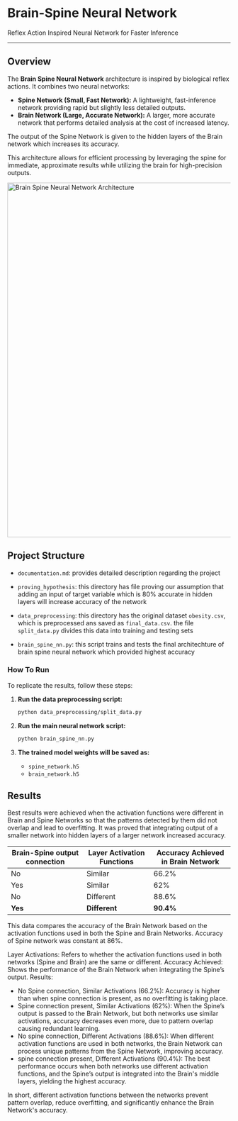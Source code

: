 # Brain-Spine Neural Network
Reflex Action Inspired Neural Network for Faster Inference

---

## Overview  

The **Brain Spine Neural Network** architecture is inspired by biological reflex actions. It combines two neural networks:  
- **Spine Network (Small, Fast Network):** A lightweight, fast-inference network providing rapid but slightly less detailed outputs.  
- **Brain Network (Large, Accurate Network):** A larger, more accurate network that performs detailed analysis at the cost of increased latency.  

The output of the Spine Network is given to the hidden layers of the Brain network which increases its accuracy.

This architecture allows for efficient processing by leveraging the spine for immediate, approximate results while utilizing the brain for high-precision outputs. 

<img width="800" alt="Brain Spine Neural Network Architecture" src="https://github.com/user-attachments/assets/42b5d5a1-73ac-47f8-bb39-bd95dfa8af9c">



## Project Structure

- `documentation.md`: provides detailed description regarding the project

- `proving_hypothesis`: this directory has file proving our assumption that adding an input of target variable which is 80% accurate in hidden layers will increase accuracy of the network

- `data_preprocessing`: this directory has the original dataset `obesity.csv`, which is preprocessed ans saved as `final_data.csv`. the file `split_data.py` divides this data into training and testing sets

- `brain_spine_nn.py`: this script trains and tests the final architechture of brain spine neural network which provided highest accuracy


### How To Run  

To replicate the results, follow these steps:  

1. **Run the data preprocessing script:**  
   ```bash
   python data_preprocessing/split_data.py
   ```  

2. **Run the main neural network script:**  
   ```bash
   python brain_spine_nn.py
   ```  

3. **The trained model weights will be saved as:**    
     - `spine_network.h5`  
     - `brain_network.h5`  


## Results
Best results were achieved when the activation functions were different in Brain and Spine Networks so that the patterns detected by them did not overlap and lead to overfitting. It was proved that integrating output of a smaller network into hidden layers of a larger network increased accuracy.  

| Brain-Spine output connection | Layer Activation Functions | Accuracy Achieved in Brain Network |
|-----------------------|-------------------|-------------------|
| No                    | Similar           | 66.2%             |
| Yes                   | Similar           | 62%               |
| No                    | Different         | 88.6%             |
| **Yes**                   | **Different**         | **90.4%**             |

This data compares the accuracy of the Brain Network based on the activation functions used in both the Spine and Brain Networks. Accuracy of Spine network was constant at 86%.

Layer Activations: Refers to whether the activation functions used in both networks (Spine and Brain) are the same or different.
Accuracy Achieved: Shows the performance of the Brain Network when integrating the Spine’s output.
Results:

- No Spine connection, Similar Activations (66.2%): Accuracy is higher than when spine connection is present, as no overfitting is taking place.
- Spine connection present, Similar Activations (62%): When the Spine’s output is passed to the Brain Network, but both networks use similar activations, accuracy decreases even more, due to pattern overlap causing redundant learning.
- No spine connection, Different Activations (88.6%): When different activation functions are used in both networks, the Brain Network can process unique patterns from the Spine Network, improving accuracy.
- spine connection present, Different Activations (90.4%): The best performance occurs when both networks use different activation functions, and the Spine’s output is integrated into the Brain's middle layers, yielding the highest accuracy.

In short, different activation functions between the networks prevent pattern overlap, reduce overfitting, and significantly enhance the Brain Network's accuracy.
